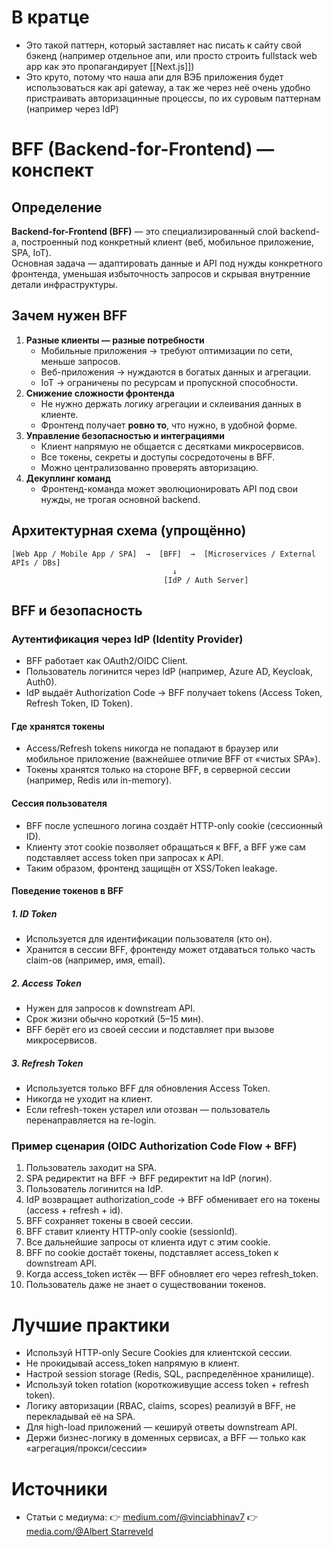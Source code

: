 # В кратце
* Это такой паттерн, который заставляет нас писать к сайту свой бэкенд (например отдельное апи, или просто строить fullstack web app как это пропагандирует [[Next.js]])
* Это круто, потому что наша апи для ВЭБ приложения будет использоваться как api gateway,  а так же через неё очень удобно пристраивать авторизацинные процессы, по их суровым паттернам (например через IdP)
# BFF (Backend-for-Frontend) — конспект
## Определение
**Backend-for-Frontend (BFF)** — это специализированный слой backend-а, построенный под конкретный клиент (веб, мобильное приложение, SPA, IoT).  
Основная задача — адаптировать данные и API под нужды конкретного фронтенда, уменьшая избыточность запросов и скрывая внутренние детали инфраструктуры.
## Зачем нужен BFF
1. **Разные клиенты — разные потребности**  
   - Мобильные приложения → требуют оптимизации по сети, меньше запросов.  
   - Веб-приложения → нуждаются в богатых данных и агрегации.  
   - IoT → ограничены по ресурсам и пропускной способности.  
1. **Снижение сложности фронтенда**  
   - Не нужно держать логику агрегации и склеивания данных в клиенте.  
   - Фронтенд получает **ровно то**, что нужно, в удобной форме.
1. **Управление безопасностью и интеграциями**  
   - Клиент напрямую не общается с десятками микросервисов.  
   - Все токены, секреты и доступы сосредоточены в BFF.  
   - Можно централизованно проверять авторизацию.
1. **Декуплинг команд**  
   - Фронтенд-команда может эволюционировать API под свои нужды, не трогая основной backend.

## Архитектурная схема (упрощённо)

```text
[Web App / Mobile App / SPA]  →  [BFF]  →  [Microservices / External APIs / DBs]
                                    ↓
                                  [IdP / Auth Server]
```

## BFF и безопасность
###  Аутентификация через IdP (Identity Provider)
- BFF работает как OAuth2/OIDC Client.
- Пользователь логинится через IdP (например, Azure AD, Keycloak, Auth0).
- IdP выдаёт Authorization Code → BFF получает tokens (Access Token, Refresh Token, ID Token).
#### Где хранятся токены
- Access/Refresh tokens никогда не попадают в браузер или мобильное приложение (важнейшее отличие BFF от «чистых SPA»).
- Токены хранятся только на стороне BFF, в серверной сессии (например, Redis или in-memory).
#### Сессия пользователя
- BFF после успешного логина создаёт HTTP-only cookie (сессионный ID).
- Клиенту этот cookie позволяет обращаться к BFF, а BFF уже сам подставляет access token при запросах к API.
- Таким образом, фронтенд защищён от XSS/Token leakage.

#### Поведение токенов в BFF
##### 1. ID Token  
- Используется для идентификации пользователя (кто он).
- Хранится в сессии BFF, фронтенду может отдаваться только часть claim-ов (например, имя, email).
##### 2. Access Token  
- Нужен для запросов к downstream API.
- Срок жизни обычно короткий (5–15 мин).
- BFF берёт его из своей сессии и подставляет при вызове микросервисов.
##### 3. Refresh Token  
- Используется только BFF для обновления Access Token.
- Никогда не уходит на клиент.
- Если refresh-токен устарел или отозван — пользователь перенаправляется на re-login.
### Пример сценария (OIDC Authorization Code Flow + BFF)
1. Пользователь заходит на SPA.
2. SPA редиректит на BFF → BFF редиректит на IdP (логин).
3. Пользователь логинится на IdP.
4. IdP возвращает authorization_code → BFF обменивает его на токены (access + refresh + id).
5. BFF сохраняет токены в своей сессии.
6. BFF ставит клиенту HTTP-only cookie (sessionId).
7. Все дальнейшие запросы от клиента идут с этим cookie.
8. BFF по cookie достаёт токены, подставляет access_token к downstream API.
9. Когда access_token истёк — BFF обновляет его через refresh_token.
10. Пользователь даже не знает о существовании токенов.
# Лучшие практики
- Используй HTTP-only Secure Cookies для клиентской сессии.
- Не прокидывай access_token напрямую в клиент.
- Настрой session storage (Redis, SQL, распределённое хранилище).
- Используй token rotation (короткоживущие access token + refresh token).
- Логику авторизации (RBAC, claims, scopes) реализуй в BFF, не перекладывай её на SPA.
- Для high-load приложений — кешируй ответы downstream API.
- Держи бизнес-логику в доменных сервисах, а BFF — только как «агрегация/прокси/сессии»
# Источники
- Статьи с медиума:
    👉 [medium.com/@vinciabhinav7](https://medium.com/%40vinciabhinav7/what-is-bff-design-pattern-an-overview-bb2793f37669)
    👉 [media.com/@Albert Starreveld](https://medium.com/web-security/the-back-end-for-front-end-security-pattern-fd8c8d69c3e0)